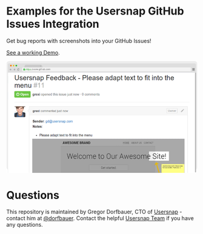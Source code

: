 Examples for the Usersnap GitHub Issues Integration
===================================================

Get bug reports with screenshots into your GitHub Issues!

[See a working Demo](http://grexi.github.io/gh-issues/).

[![Usersnap GitHub](browser_github.png)](https://usersnap.com/github?gat=gh)



Questions
=========

This repository is maintained by Gregor Dorfbauer, CTO of [Usersnap](https://usersnap.com/?gat=gh) - contact him at [@dorfbauer](https://twitter.com/dorfbauer).
Contact the helpful [Usersnap Team](https://usersnap.com/help?gat=gh) if you have any questions.
